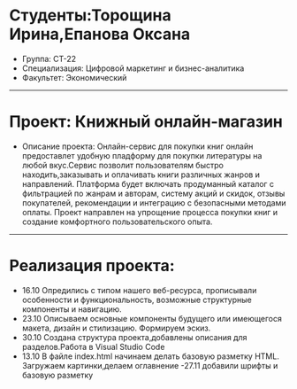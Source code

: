 # Студенты:Торощина Ирина,Епанова Оксана 
- Группа: СТ-22
- Специализация: Цифровой маркетинг и бизнес-аналитика 
- Факультет: Экономический 
---
# Проект: Книжный онлайн-магазин 
- Описание проекта: Онлайн-сервис для покупки  книг онлайн предоставлет удобную пладформу для покупки литературы на любой вкус.Сервис позволит пользователям быстро находить,заказывать и оплачивать книги различных жанров и направлений. Платформа будет включать продуманный каталог с фильтрацией по жанрам и авторам, систему акций и скидок, отзывы покупателей, рекомендации и интеграцию с безопасными методами оплаты. Проект направлен на упрощение процесса покупки книг и создание комфортного пользовательского опыта.
---
# Реализация проекта:
- 16.10 Опредились  с типом нашего веб-ресурса, прописывали особенности и функциональность, возможные структурные компоненты и навигацию.
- 23.10 Описываем основные компоненты будущего или имеющегося макета, дизайн и стилизацию. Формируем эскиз.
- 30.10 Создана структура проекта,добавлены описания для разделов.Работа в Visual Studio Code
- 13.10 В файле index.html начинаем делать базовую разметку HTML. Загружаем картинки,делаем оглавнение 
-27.11 добавили шрифты и базовую разметку 